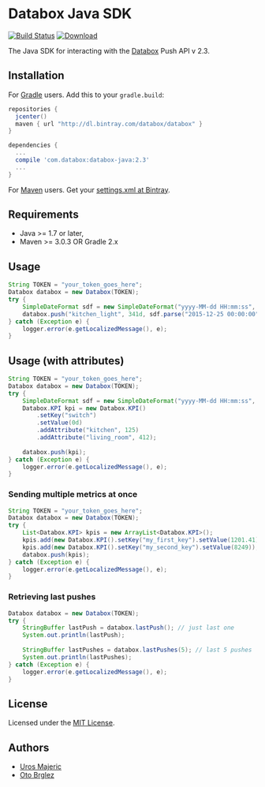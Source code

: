 # Databox Java SDK

[![Build Status][ci-master-image]][ci-master]
[![Download][download-image]][download]

The Java SDK for interacting with the [Databox](https://databox.com) Push API v 2.3.

## Installation

For [Gradle](http://gradle.org/) users. Add this to your `gradle.build`:

```gradle
repositories {
  jcenter()
  maven { url "http://dl.bintray.com/databox/databox" }
}

dependencies {
  ...
  compile 'com.databox:databox-java:2.3'
  ...
}
```

For [Maven](http://maven.org/) users. Get your [settings.xml at Bintray](https://bintray.com/databox/databox/databox-sdk/view).

## Requirements

* Java >= 1.7 or later,
* Maven >= 3.0.3 OR Gradle 2.x

## Usage

```java
String TOKEN = "your_token_goes_here";
Databox databox = new Databox(TOKEN);
try {
	SimpleDateFormat sdf = new SimpleDateFormat("yyyy-MM-dd HH:mm:ss", Locale.getDefault());
	databox.push("kitchen_light", 341d, sdf.parse("2015-12-25 00:00:00"));
} catch (Exception e) {
	logger.error(e.getLocalizedMessage(), e);
}
```

## Usage (with attributes)

```java
String TOKEN = "your_token_goes_here";
Databox databox = new Databox(TOKEN);
try {
	SimpleDateFormat sdf = new SimpleDateFormat("yyyy-MM-dd HH:mm:ss", Locale.getDefault());
	Databox.KPI kpi = new Databox.KPI()
		.setKey("switch")
		.setValue(0d)
		.addAttribute("kitchen", 125)
		.addAttribute("living_room", 412);
		
	databox.push(kpi);
} catch (Exception e) {
	logger.error(e.getLocalizedMessage(), e);
}
```

### Sending multiple metrics at once

```java
String TOKEN = "your_token_goes_here";
Databox databox = new Databox(TOKEN);
try {
	List<Databox.KPI> kpis = new ArrayList<Databox.KPI>();
	kpis.add(new Databox.KPI().setKey("my_first_key").setValue(1201.41));
	kpis.add(new Databox.KPI().setKey("my_second_key").setValue(8249));
	databox.push(kpis);
} catch (Exception e) {
	logger.error(e.getLocalizedMessage(), e);
}
```

### Retrieving last pushes

```java
Databox databox = new Databox(TOKEN);
try {
    StringBuffer lastPush = databox.lastPush(); // just last one
    System.out.println(lastPush);
    
    StringBuffer lastPushes = databox.lastPushes(5); // last 5 pushes
    System.out.println(lastPushes);    
} catch (Exception e) {
	logger.error(e.getLocalizedMessage(), e);
}
```

## License

Licensed under the [MIT License](LICENSE).

## Authors

- [Uros Majeric](http://github.com/umajeric)
- [Oto Brglez](http://github.com/otobrglez)

[ci-master]: https://travis-ci.org/databox/databox-java
[ci-master-image]: https://travis-ci.org/databox/databox-java.svg?branch=master
[download]: https://bintray.com/databox/databox/databox-sdk/_latestVersion
[download-image]: https://api.bintray.com/packages/databox/databox/databox-sdk/images/download.svg
